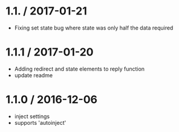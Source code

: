 
1.1. / 2017-01-21
==================

  * Fixing set state bug where state was only half the data required

1.1.1 / 2017-01-20
==================

  * Adding redirect and state elements to reply function
  * update readme

1.1.0 / 2016-12-06
==================

  * inject settings
  * supports 'autoinject'
